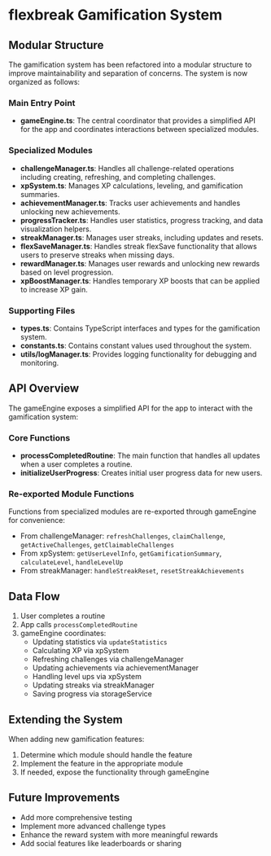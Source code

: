 # flexbreak Gamification System

## Modular Structure

The gamification system has been refactored into a modular structure to improve maintainability and separation of concerns. The system is now organized as follows:

### Main Entry Point

- **gameEngine.ts**: The central coordinator that provides a simplified API for the app and coordinates interactions between specialized modules.

### Specialized Modules

- **challengeManager.ts**: Handles all challenge-related operations including creating, refreshing, and completing challenges.
- **xpSystem.ts**: Manages XP calculations, leveling, and gamification summaries.
- **achievementManager.ts**: Tracks user achievements and handles unlocking new achievements.
- **progressTracker.ts**: Handles user statistics, progress tracking, and data visualization helpers.
- **streakManager.ts**: Manages user streaks, including updates and resets.
- **flexSaveManager.ts**: Handles streak flexSave functionality that allows users to preserve streaks when missing days.
- **rewardManager.ts**: Manages user rewards and unlocking new rewards based on level progression.
- **xpBoostManager.ts**: Handles temporary XP boosts that can be applied to increase XP gain.

### Supporting Files

- **types.ts**: Contains TypeScript interfaces and types for the gamification system.
- **constants.ts**: Contains constant values used throughout the system.
- **utils/logManager.ts**: Provides logging functionality for debugging and monitoring.

## API Overview

The gameEngine exposes a simplified API for the app to interact with the gamification system:

### Core Functions

- **processCompletedRoutine**: The main function that handles all updates when a user completes a routine.
- **initializeUserProgress**: Creates initial user progress data for new users.

### Re-exported Module Functions

Functions from specialized modules are re-exported through gameEngine for convenience:

- From challengeManager: `refreshChallenges`, `claimChallenge`, `getActiveChallenges`, `getClaimableChallenges`
- From xpSystem: `getUserLevelInfo`, `getGamificationSummary`, `calculateLevel`, `handleLevelUp`
- From streakManager: `handleStreakReset`, `resetStreakAchievements`

## Data Flow

1. User completes a routine
2. App calls `processCompletedRoutine`
3. gameEngine coordinates:
   - Updating statistics via `updateStatistics`
   - Calculating XP via xpSystem
   - Refreshing challenges via challengeManager
   - Updating achievements via achievementManager
   - Handling level ups via xpSystem
   - Updating streaks via streakManager
   - Saving progress via storageService

## Extending the System

When adding new gamification features:

1. Determine which module should handle the feature
2. Implement the feature in the appropriate module
3. If needed, expose the functionality through gameEngine

## Future Improvements

- Add more comprehensive testing
- Implement more advanced challenge types
- Enhance the reward system with more meaningful rewards
- Add social features like leaderboards or sharing 